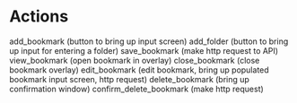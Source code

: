 # Actions

add_bookmark (button to bring up input screen)
add_folder (button to bring up input for entering a folder)
save_bookmark (make http request to API)
view_bookmark (open bookmark in overlay)
close_bookmark (close bookmark overlay)
edit_bookmark (edit bookmark, bring up populated bookmark input screen, http request)
delete_bookmark (bring up confirmation window)
confirm_delete_bookmark (make http request)

